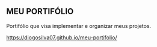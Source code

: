 ## **MEU PORTIFÓLIO**

Portifólio que visa implementar e organizar meus projetos.

https://diogosilva07.github.io/meu-portifolio/
